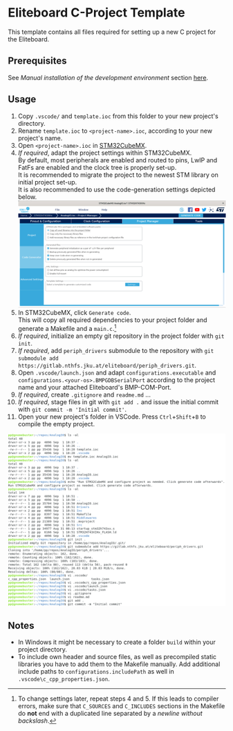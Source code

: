 # Eliteboard C-Project Template
This template contains all files required for setting up a new C project for the Eliteboard.<br>

## Prerequisites
See *Manual installation of the development environment* section [here](https://gitlab.nthfs.jku.at/eliteboard/vscode_c_examples). 

## Usage
1. Copy `.vscode/` and `template.ioc` from this folder to your new project's directory.
2. Rename `template.ioc` to `<project-name>.ioc`, according to your new project's name.
3. Open `<project-name>.ioc` in [STM32CubeMX](https://www.st.com/en/development-tools/stm32cubemx.html#get-software).
4. *If required*, adapt the project settings within STM32CubeMX.<br>
   By default, most peripherals are enabled and routed to pins, LwIP and FatFs are enabled and the clock tree is properly set-up.<br>
   It is recommended to migrate the project to the newest STM library on initial project set-up.<br>
   It is also recommended to use the code-generation settings depicted below.<br>
   ![STM32CubeMX Code-generation settings](template-img/cubemx_recommended.png)
5. In STM32CubeMX, click `Generate code`.<br>
   This will copy all required dependencies to your project folder and generate a Makefile and a `main.c`.[^1]
6. *If required*, initialize an empty git repository in the project folder with `git init`.
7. *If required*, add `periph_drivers` submodule to the repository with `git submodule add https://gitlab.nthfs.jku.at/eliteboard/periph_drivers.git`.
8. Open `.vscode/launch.json` and adapt `configurations.executable` and `configurations.<your-os>.BMPGDBSerialPort` according to the project name and your attached Eliteboard's BMP-COM-Port.
9. *If required*, create `.gitignore` and `readme.md` ...
10. *If required*, stage files in git with `git add .` and issue the initial commit with `git commit -m 'Initial commit'`.
11. Open your new project's folder in VSCode. Press `Ctrl`+`Shift`+`B` to compile the empty project.

![Creation of empty Eliteboard C-Project using this template](template-img/procedure.png)

## Notes
- In Windows it might be necessary to create a folder `build` within your project directory.
- To include own header and source files, as well as precompiled static libraries you have to add them to the Makefile manually. Add additional include paths to `configurations.includePath` as well in `.vscode\c_cpp_properties.json`.

[^1]: To change settings later, repeat steps 4 and 5. If this leads to compiler errors, make sure that `C_SOURCES` and `C_INCLUDES` sections in the Makefile do **not** end with a duplicated line separated by a *newline without backslash*.

